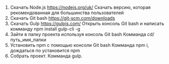 1. Скачать Node.js
https://nodejs.org/uk/ 
Скачать версию, которая рекомендованная для большинства пользователей
2. Скачать Git bash
https://git-scm.com/downloads
3. Скачать Gulp
https://gulpjs.com/
Открыть консоль Git bash и написать комманду
npm install gulp-cli -g
4. Зайти в папку проекта используя консоль Git bash 
Комманда cd/путь_имя_папки
5. Установить npm с помощью консоли Git bash 
Комманда npm i, дождаться по установится npm
6. Собрать проект. 
Комманда gulp.
